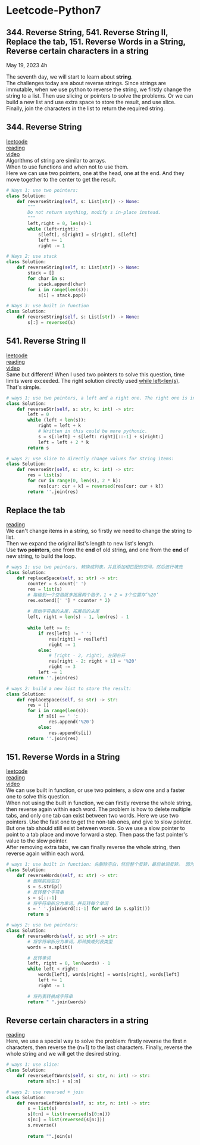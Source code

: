 # Leetcode-Python7
## 344. Reverse String, 541. Reverse String II, Replace the tab, 151. Reverse Words in a String, Reverse certain characters in a string

May 19, 2023  4h

The seventh day, we will start to learn about **string**.\
The challenges today are about reverse strings. Since strings are immutable, when we use python to reverse the string, we firstly change the string to a list. Then use slicing or pointers to solve the problems. Or we can build a new list and use extra space to store the result, and use slice. Finally, join the characters in the list to return the required string.

## 344. Reverse String
[leetcode](https://leetcode.com/problems/reverse-string/)\
[reading](https://github.com/youngyangyang04/leetcode-master/blob/master/problems/0344.%E5%8F%8D%E8%BD%AC%E5%AD%97%E7%AC%A6%E4%B8%B2.md)\
[video](https://www.bilibili.com/video/BV1fV4y17748/?spm_id_from=pageDriver&vd_source=63f26efad0d35bcbb0de794512ac21f3)\
Algorithms of string are similar to arrays.\
When to use functions and when not to use them.\
Here we can use two pointers, one at the head, one at the end. And they move together to the center to get the result.
```python
# Ways 1: use two pointers:
class Solution:
    def reverseString(self, s: List[str]) -> None:
        """
        Do not return anything, modify s in-place instead.
        """
        left,right = 0, len(s)-1
        while (left<right):
            s[left], s[right] = s[right], s[left]
            left += 1
            right -= 1
```
```python
# Ways 2: use stack
class Solution:
    def reverseString(self, s: List[str]) -> None:
        stack = []
        for char in s:
            stack.append(char)
        for i in range(len(s)):
            s[i] = stack.pop()
```
```python
# Ways 3: use built in function
class Solution:
    def reverseString(self, s: List[str]) -> None:
        s[:] = reversed(s)
```

## 541. Reverse String II
[leetcode](https://leetcode.com/problems/reverse-string-ii/description/)\
[reading](https://github.com/youngyangyang04/leetcode-master/blob/master/problems/0541.%E5%8F%8D%E8%BD%AC%E5%AD%97%E7%AC%A6%E4%B8%B2II.md)\
[video](https://www.bilibili.com/video/BV1dT411j7NN/?spm_id_from=333.788&vd_source=63f26efad0d35bcbb0de794512ac21f3)\
Same but different! When I used two pointers to solve this question, time limits were exceeded. The right solution directly used <ins>while left<len(s)</ins>. That's simple. 
```python
# ways 1: use two pointers, a left and a right one. The right one is inside the left one's loop:
class Solution:
    def reverseStr(self, s: str, k: int) -> str:
        left = 0
        while (left < len(s)):
            right = left + k
            # Written in this could be more pythonic.
            s = s[:left] + s[left: right][::-1] + s[right:]
            left = left + 2 * k
        return s
```
```python
# ways 2: use slice to directly change values for string items:
class Solution:
    def reverseStr(self, s: str, k: int) -> str:
        res = list(s)
        for cur in range(0, len(s), 2 * k):
            res[cur: cur + k] = reversed(res[cur: cur + k])
        return ''.join(res)
```

## Replace the tab
[reading](https://github.com/youngyangyang04/leetcode-master/blob/master/problems/%E5%89%91%E6%8C%87Offer05.%E6%9B%BF%E6%8D%A2%E7%A9%BA%E6%A0%BC.md)\
We can't change items in a string, so firstly we need to change the string to list. \
Then we expand the original list's length to new list's length.\
Use **two pointers**, one from the **end** of old string, and one from the **end** of new string, to build the loop.
```python
# ways 1: use two pointers. 转换成列表，并且添加相匹配的空间，然后进行填充
class Solution:
    def replaceSpace(self, s: str) -> str:
        counter = s.count(' ')
        res = list(s)
        # 每碰到一个空格就多拓展两个格子，1 + 2 = 3个位置存’%20‘
        res.extend([' '] * counter * 2)
        
        # 原始字符串的末尾，拓展后的末尾
        left, right = len(s) - 1, len(res) - 1
        
        while left >= 0:
            if res[left] != ' ':
                res[right] = res[left]
                right -= 1
            else:
                # [right - 2, right), 左闭右开
                res[right - 2: right + 1] = '%20'
                right -= 3
            left -= 1
        return ''.join(res)    
```
```python
# ways 2: build a new list to store the result:
class Solution:
    def replaceSpace(self, s: str) -> str:
        res = []
        for i in range(len(s)):
            if s[i] == ' ':
                res.append('%20')
            else:
                res.append(s[i])
        return ''.join(res)    
```
    
## 151. Reverse Words in a String
[leetcode](https://leetcode.com/problems/reverse-words-in-a-string/)\
[reading](https://github.com/youngyangyang04/leetcode-master/blob/master/problems/0151.%E7%BF%BB%E8%BD%AC%E5%AD%97%E7%AC%A6%E4%B8%B2%E9%87%8C%E7%9A%84%E5%8D%95%E8%AF%8D.md)\
[video](https://www.bilibili.com/video/BV1uT41177fX/?spm_id_from=333.788&vd_source=63f26efad0d35bcbb0de794512ac21f3)\
We can use built in function, or use two pointers, a slow one and a faster one to solve this question.\
When not using the built in function, we can firstly reverse the whole string, then reverse again within each word. The problem is how to delete multiple tabs, and only one tab can exist between two words. Here we use two pointers. Use the fast one to get the non-tab ones, and give to slow pointer.\
But one tab should still exist between words. So we use a slow pointer to point to a tab place and move forward a step. Then pass the fast pointer's value to the slow pointer.     
After removing extra tabs, we can finally reverse the whole string, then reverse again within each word.  
```python
# ways 1: use built in function: 先删除空白，然后整个反转，最后单词反转。 因为字符串是不可变类型，所以反转单词的时候，需要将其转换成列表，然后通过join函数再将其转换成列表，所以空间复杂度不是O(1)
class Solution:
    def reverseWords(self, s: str) -> str:
        # 删除前后空白
        s = s.strip()
        # 反转整个字符串
        s = s[::-1]
        # 将字符串拆分为单词，并反转每个单词
        s = ' '.join(word[::-1] for word in s.split())
        return s    
```
```python
# ways 2: use two pointers:
class Solution:
    def reverseWords(self, s: str) -> str:
        # 将字符串拆分为单词，即转换成列表类型
        words = s.split()

        # 反转单词
        left, right = 0, len(words) - 1
        while left < right:
            words[left], words[right] = words[right], words[left]
            left += 1
            right -= 1

        # 将列表转换成字符串
        return " ".join(words)
```

## Reverse certain characters in a string
[reading](https://github.com/youngyangyang04/leetcode-master/blob/master/problems/%E5%89%91%E6%8C%87Offer58-II.%E5%B7%A6%E6%97%8B%E8%BD%AC%E5%AD%97%E7%AC%A6%E4%B8%B2.md)\
Here, we use a special way to solve the problem: firstly reverse the first n characters, then reverse the (n+1) to the last characters. Finally, reverse the whole string and we will get the desired string.
```python
# ways 1: use slice:
class Solution:
    def reverseLeftWords(self, s: str, n: int) -> str:
        return s[n:] + s[:n]                           
```
```python
# ways 2: use reversed + join
class Solution:
    def reverseLeftWords(self, s: str, n: int) -> str:
        s = list(s)
        s[0:n] = list(reversed(s[0:n]))
        s[n:] = list(reversed(s[n:]))
        s.reverse()
        
        return "".join(s)    
```
                           
                           
    
    
    
    
    
